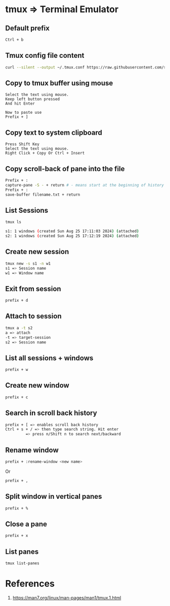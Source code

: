 # tmux => Terminal Emulator

## Default prefix
```bash
Ctrl + b
```
## Tmux config file content
```bash
curl --silent --output ~/.tmux.conf https://raw.githubusercontent.com/simplyatul/TechNotes/refs/heads/main/tmux.conf
```

## Copy to tmux buffer using mouse
```
Select the text using mouse.
Keep left button pressed
And hit Enter

Now to paste use
Prefix + ]
```
## Copy text to system clipboard

```
Press Shift Key
Select the text using mouse.
Right Click + Copy Or Ctrl + Insert
```

## Copy scroll-back of pane into the file
```bash
Prefix + :
capture-pane -S - + return # - means start at the beginning of history
Prefix + :
save-buffer filename.txt + return
```

## List Sessions
```bash
tmux ls

s1: 1 windows (created Sun Aug 25 17:11:03 2024) (attached)
s2: 1 windows (created Sun Aug 25 17:12:19 2024) (attached)
```

## Create new session
```bash
tmux new -s s1 -n w1
s1 => Session name
w1 => Window name
```

## Exit from session
```bash
prefix + d
```
## Attach to session
```bash
tmux a -t s2
a => attach
-t => target-session
s2 => Session name
```
## List all sessions + windows
```bash
prefix + w
```
## Create new window
```bash
prefix + c
```

## Search in scroll back history
```bash
prefix + [ => enables scroll back history
Ctrl + s + / => then type search string. Hit enter
         => press n/Shift n to search next/backward
```

## Rename window
```bash
prefix + :rename-window <new name>
```
Or

```bash
prefix + ,
```

## Split window in vertical panes
```bash
prefix + %
```
## Close a pane
```bash
prefix + x
```


## List panes
```bash
tmux list-panes
```


# References
1. https://man7.org/linux/man-pages/man1/tmux.1.html